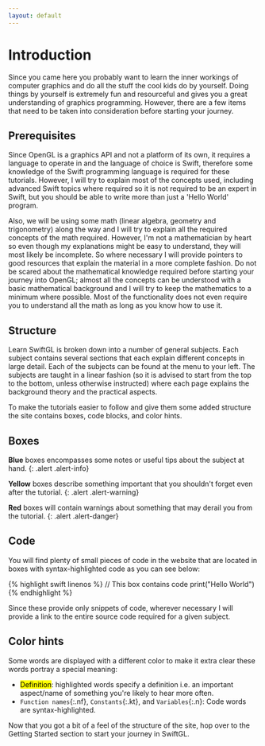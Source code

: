 ```yaml
---
layout: default
---
```

# Introduction

Since you came here you probably want to learn the inner workings of computer graphics and do all the stuff the cool kids do by yourself. Doing things by yourself is extremely fun and resourceful and gives you a great understanding of graphics programming. However, there are a few items that need to be taken into consideration before starting your journey.

## Prerequisites

Since OpenGL is a graphics API and not a platform of its own, it requires a language to operate in and the language of choice is Swift, therefore some knowledge of the Swift programming language is required for these tutorials. However, I will try to explain most of the concepts used, including advanced Swift topics where required so it is not required to be an expert in Swift, but you should be able to write more than just a 'Hello World' program.

Also, we will be using some math (linear algebra, geometry and trigonometry) along the way and I will try to explain all the required concepts of the math required. However, I'm not a mathematician by heart so even though my explanations might be easy to understand, they will most likely be incomplete. So where necessary I will provide pointers to good resources that explain the material in a more complete fashion. Do not be scared about the mathematical knowledge required before starting your journey into OpenGL; almost all the concepts can be understood with a basic mathematical background and I will try to keep the mathematics to a minimum where possible. Most of the functionality does not even require you to understand all the math as long as you know how to use it.

## Structure

Learn SwiftGL is broken down into a number of general subjects. Each subject contains several sections that each explain different concepts in large detail. Each of the subjects can be found at the menu to your left. The subjects are taught in a linear fashion (so it is advised to start from the top to the bottom, unless otherwise instructed) where each page explains the background theory and the practical aspects.

To make the tutorials easier to follow and give them some added structure the site contains boxes, code blocks, and color hints.

## Boxes

**Blue** boxes encompasses some notes or useful tips about the subject at hand.
{: .alert .alert-info}

**Yellow** boxes describe something important that you shouldn't forget even after the tutorial.
{: .alert .alert-warning}

**Red** boxes will contain warnings about something that may derail you from the tutorial.
{: .alert .alert-danger}

## Code

You will find plenty of small pieces of code in the website that are located in boxes with syntax-highlighted code as you can see below:

{% highlight swift linenos %}
// This box contains code
print("Hello World")
{% endhighlight %}

Since these provide only snippets of code, wherever necessary I will provide a link to the entire source code required for a given subject.

## Color hints

Some words are displayed with a different color to make it extra clear these words portray a special meaning:

 * <span><mark>Definition</mark></span>: highlighted words specify a definition i.e. an important aspect/name of something you're likely to hear more often.
 * `Function names`{:.nf},  `Constants`{:.kt}, and `Variables`{:.n}: Code words are syntax-highlighted.

Now that you got a bit of a feel of the structure of the site, hop over to the Getting Started section to start your journey in SwiftGL.
